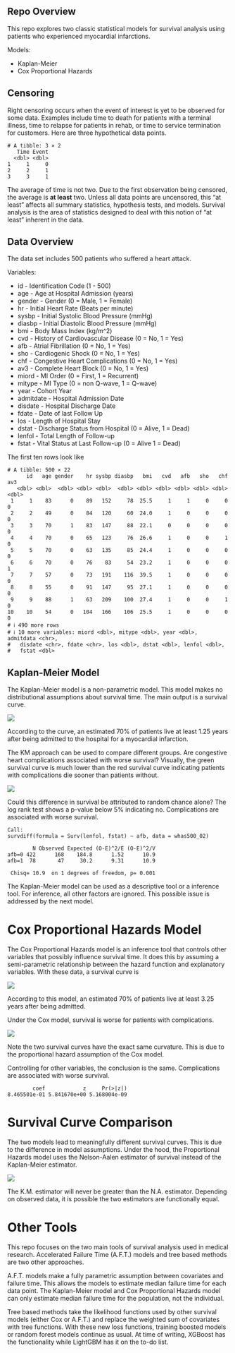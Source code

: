 
## Repo Overview

This repo explores two classic statistical models for survival analysis
using patients who experienced myocardial infarctions.

Models:

- Kaplan-Meier
- Cox Proportional Hazards

## Censoring

Right censoring occurs when the event of interest is yet to be observed
for some data. Examples include time to death for patients with a
terminal illness, time to relapse for patients in rehab, or time to
service termination for customers. Here are three hypothetical data
points.

    # A tibble: 3 × 2
       Time Event
      <dbl> <dbl>
    1     1     0
    2     2     1
    3     3     1

The average of time is not two. Due to the first observation being
censored, the average is **at least** two. Unless all data points are
uncensored, this “at least” affects all summary statistics, hypothesis
tests, and models. Survival analysis is the area of statistics designed
to deal with this notion of “at least” inherent in the data.

## Data Overview

The data set includes 500 patients who suffered a heart attack.

Variables:

- id - Identification Code (1 - 500)
- age - Age at Hospital Admission (years)
- gender - Gender (0 = Male, 1 = Female)
- hr - Initial Heart Rate (Beats per minute)
- sysbp - Initial Systolic Blood Pressure (mmHg)
- diasbp - Initial Diastolic Blood Pressure (mmHg)
- bmi - Body Mass Index (kg/m^2)
- cvd - History of Cardiovascular Disease (0 = No, 1 = Yes)
- afb - Atrial Fibrillation (0 = No, 1 = Yes)
- sho - Cardiogenic Shock (0 = No, 1 = Yes)
- chf - Congestive Heart Complications (0 = No, 1 = Yes)
- av3 - Complete Heart Block (0 = No, 1 = Yes)
- miord - MI Order (0 = First, 1 = Recurrent)
- mitype - MI Type (0 = non Q-wave, 1 = Q-wave)
- year - Cohort Year
- admitdate - Hospital Admission Date
- disdate - Hospital Discharge Date
- fdate - Date of last Follow Up
- los - Length of Hospital Stay
- dstat - Discharge Status from Hospital (0 = Alive, 1 = Dead)
- lenfol - Total Length of Follow-up
- fstat - Vital Status at Last Follow-up (0 = Alive 1 = Dead)

The first ten rows look like

    # A tibble: 500 × 22
          id   age gender    hr sysbp diasbp   bmi   cvd   afb   sho   chf   av3
       <dbl> <dbl>  <dbl> <dbl> <dbl>  <dbl> <dbl> <dbl> <dbl> <dbl> <dbl> <dbl>
     1     1    83      0    89   152     78  25.5     1     1     0     0     0
     2     2    49      0    84   120     60  24.0     1     0     0     0     0
     3     3    70      1    83   147     88  22.1     0     0     0     0     0
     4     4    70      0    65   123     76  26.6     1     0     0     1     0
     5     5    70      0    63   135     85  24.4     1     0     0     0     0
     6     6    70      0    76    83     54  23.2     1     0     0     0     1
     7     7    57      0    73   191    116  39.5     1     0     0     0     0
     8     8    55      0    91   147     95  27.1     1     0     0     0     0
     9     9    88      1    63   209    100  27.4     1     0     0     1     0
    10    10    54      0   104   166    106  25.5     1     0     0     0     0
    # ℹ 490 more rows
    # ℹ 10 more variables: miord <dbl>, mitype <dbl>, year <dbl>, admitdata <chr>,
    #   disdate <chr>, fdate <chr>, los <dbl>, dstat <dbl>, lenfol <dbl>,
    #   fstat <dbl>

## Kaplan-Meier Model

The Kaplan-Meier model is a non-parametric model. This model makes no
distributional assumptions about survival time. The main output is a
survival curve.

![](README_files/figure-commonmark/unnamed-chunk-4-1.png)

According to the curve, an estimated 70% of patients live at least 1.25
years after being admitted to the hospital for a myocardial infarction.

The KM approach can be used to compare different groups. Are congestive
heart complications associated with worse survival? Visually, the green
survival curve is much lower than the red survival curve indicating
patients with complications die sooner than patients without.

![](README_files/figure-commonmark/unnamed-chunk-5-1.png)

Could this difference in survival be attributed to random chance alone?
The log rank test shows a p-value below 5% indicating no. Complications
are associated with worse survival.

    Call:
    survdiff(formula = Surv(lenfol, fstat) ~ afb, data = whas500_02)

            N Observed Expected (O-E)^2/E (O-E)^2/V
    afb=0 422      168    184.8      1.52      10.9
    afb=1  78       47     30.2      9.31      10.9

     Chisq= 10.9  on 1 degrees of freedom, p= 0.001 

The Kaplan-Meier model can be used as a descriptive tool or a inference
tool. For inference, all other factors are ignored. This possible issue
is addressed by the next model.

# Cox Proportional Hazards Model

The Cox Proportional Hazards model is an inference tool that controls
other variables that possibly influence survival time. It does this by
assuming a semi-parametric relationship between the hazard function and
explanatory variables. With these data, a survival curve is

![](README_files/figure-commonmark/unnamed-chunk-7-1.png)

According to this model, an estimated 70% of patients live at least 3.25
years after being admitted.

Under the Cox model, survival is worse for patients with complications.

![](README_files/figure-commonmark/unnamed-chunk-8-1.png)

Note the two survival curves have the exact same curvature. This is due
to the proportional hazard assumption of the Cox model.

Controlling for other variables, the conclusion is the same.
Complications are associated with worse survival.

            coef            z     Pr(>|z|) 
    8.465501e-01 5.841670e+00 5.168004e-09 

# Survival Curve Comparison

The two models lead to meaningfully different survival curves. This is
due to the difference in model assumptions. Under the hood, the
Proportional Hazards model uses the Nelson-Aalen estimator of survival
instead of the Kaplan-Meier estimator.

![](README_files/figure-commonmark/unnamed-chunk-10-1.png)

The K.M. estimator will never be greater than the N.A. estimator.
Depending on observed data, it is possible the two estimators are
functionally equal.

# Other Tools

This repo focuses on the two main tools of survival analysis used in
medical research. Accelerated Failure Time (A.F.T.) models and tree
based methods are two other approaches.

A.F.T. models make a fully parametric assumption between covariates and
failure time. This allows the models to estimate median failure time for
each data point. The Kaplan-Meier model and Cox Proportional Hazards
model can only estimate median failure time for the population, not the
individual.

Tree based methods take the likelihood functions used by other survival
models (either Cox or A.F.T.) and replace the weighted sum of covariates
with tree functions. With these new loss functions, training boosted
models or random forest models continue as usual. At time of writing,
XGBoost has the functionality while LightGBM has it on the to-do list.

